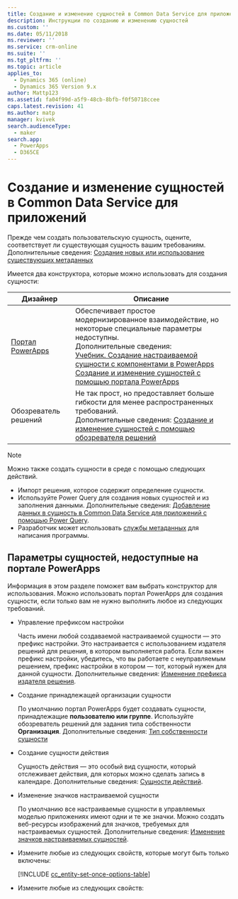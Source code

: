 ```yaml
---
title: Создание и изменение сущностей в Common Data Service для приложений | MicrosoftDocs
description: Инструкции по созданию и изменению сущностей
ms.custom: ''
ms.date: 05/11/2018
ms.reviewer: ''
ms.service: crm-online
ms.suite: ''
ms.tgt_pltfrm: ''
ms.topic: article
applies_to:
  - Dynamics 365 (online)
  - Dynamics 365 Version 9.x
author: Mattp123
ms.assetid: fa04f99d-a5f9-48cb-8bfb-f0f50718ccee
caps.latest.revision: 41
ms.author: matp
manager: kvivek
search.audienceType:
  - maker
search.app:
  - PowerApps
  - D365CE
---
```

# <a name="create-and-edit-entities-in-common-data-service-for-apps"></a>Создание и изменение сущностей в Common Data Service для приложений

Прежде чем создать пользовательскую сущность, оцените, соответствует ли существующая сущность вашим требованиям. Дополнительные сведения: [Создание новых или использование существующих метаданных](create-edit-metadata.md#create-new-metadata-or-use-existing-metadata)

Имеется два конструктора, которые можно использовать для создания сущности:

|Дизайнер| Описание|
|--|--|
|[Портал PowerApps](https://web.powerapps.com/?utm_source=padocs&utm_medium=linkinadoc&utm_campaign=referralsfromdoc)|Обеспечивает простое модернизированное взаимодействие, но некоторые специальные параметры недоступны.<br />Дополнительные сведения: <br />[Учебник. Создание настраиваемой сущности с компонентами в PowerApps](/powerapps/maker/common-data-service/create-custom-entity)<br />[Создание и изменение сущностей с помощью портала PowerApps](create-edit-entities-portal.md)|
|Обозреватель решений|Не так прост, но предоставляет больше гибкости для менее распространенных требований. <br />Дополнительные сведения: [Создание и изменение сущностей с помощью обозревателя решений](create-edit-entities-solution-explorer.md)|

> [!NOTE]
> Можно также создать сущности в среде с помощью следующих действий.
> - Импорт решения, которое содержит определение сущности.
> - Используйте Power Query для создания новых сущностей и из заполнения данными. Дополнительные сведения: [Добавление данных в сущность в Common Data Service для приложений с помощью Power Query](/powerapps/maker/common-data-service/data-platform-cds-newentity-pq).
> - Разработчик может использовать [службы метаданных](/powerapps/developer/common-data-service/use-web-services#metadata-services) для написания программы.


## <a name="entity-options-not-available-in-the-powerapps-portal"></a>Параметры сущностей, недоступные на портале PowerApps

Информация в этом разделе поможет вам выбрать конструктор для использования. Можно использовать портал PowerApps для создания сущности, если только вам не нужно выполнить любое из следующих требований.

- Управление префиксом настройки

  Часть имени любой создаваемой настраиваемой сущности — это префикс настройки. Это настраивается с использованием издателя решений для решения, в котором выполняется работа. Если важен префикс настройки, убедитесь, что вы работаете с неуправляемым решением, префикс настройки в котором — тот, который нужен для данной сущности. Дополнительные сведения: [Изменение префикса издателя решения](change-solution-publisher-prefix.md).

- Создание принадлежащей организации сущности

  По умолчанию портал PowerApps будет создавать сущности, принадлежащие **пользователю или группе**. Используйте обозреватель решений для задания типа собственности **Организация**. Дополнительные сведения: [Тип собственности сущности](types-of-entities.md#entity-ownership)

- Создание сущности действия

  Сущность действия — это особый вид сущности, который отслеживает действия, для которых можно сделать запись в календаре. Дополнительные сведения: [Сущности действий](types-of-entities.md#activity-entities).

- Изменение значков настраиваемой сущности

  По умолчанию все настраиваемые сущности в управляемых моделью приложениях имеют одни и те же значки. Можно создать веб-ресурсы изображений для значков, требуемых для настраиваемых сущностей. Дополнительные сведения: [Изменение значков настраиваемых сущностей](../model-driven-apps/change-custom-entity-icons.md). 

- Измените любые из следующих свойств, которые могут быть только включены:

  [!INCLUDE [cc_entity-set-once-options-table](../../includes/cc_entity-set-once-options-table.md)]

- Измените любые из следующих свойств:

  <!-- Based on ../../includes/cc_entity-changeable-options-table.md 
Removed these:

  /|**Description**/|Provide a meaningful description of the purpose of the entity./|

  /|**Primary Image**/|System entities that support images will already have an **Image** field. You can choose whether to display data in this field as the image for the record by setting this field to **[None]** or **Default Image**.<br /><br /> For custom entities you must first create an image field. Each entity can have only one image field. After you create one, you can change this setting to set the primary image. More information: [Image fields](../maker/common-data-service/types-of-fields.md#image-fields) /|-->

  |Параметр   |Описание  |
  |---------|---------|
  |**Группы доступа**|Создайте шаблоны групп для данной сущности. |
  |**Разрешить быстрое создание**|После создания и публикации **Формы быстрого создания** для данной сущности пользователи смогут создавать новые записи с помощью кнопки **Создать** на панели навигации. Дополнительные сведения: [Создание и разработка форм](../model-driven-apps/create-design-forms.md)<br /><br /> Если эта функция включена для пользовательской сущности действия, пользовательское действие будет отображаться в группе сущностей действий, когда пользователи используют кнопку **Создать** в области навигации. Однако поскольку действия не поддерживают формы быстрого создания, основная форма будет использована при щелчке значка пользовательской сущности.|
  |**Области для отображения сущности**|В веб-приложении выберите одну из доступных областей карты сайта для отображения этой сущности. Это не относится к управляемым моделью приложениям.|
  |**Аудит**|Если проверка включена для вашей организации, можно с течением времени фиксировать изменения в записях сущностей. При включении проверок для сущности проверки также включены во всех полях. Можно выделить или отменить выделение полей, для которых требуется включить проверку.|
  |**Отслеживание изменений**|Включите эффективную синхронизацию данных путем удаления данных, которые были изменены после изначального извлечения или последней синхронизации.  |
  |**Цвет**|Задайте цвет, который будет использоваться для сущности в управляемых моделью приложениях.|
  |**Управление документами**|После того как были выполнены другие задачи для включения управления документами для организации, включение этой функции позволит сущности участвовать в интеграции с SharePoint. |
  |**Обнаружение повторяющихся записей**|Если функция поиска повторяющихся данных включена для организации, включение этой функции позволит создать правила поиск повторяющихся данных для этой сущности.|
  |**Включить для мобильных устройств**|Сделайте эту сущность доступной для приложений Dynamics 365 для телефонов и планшетов. Также можно сделать эту сущность **Доступно только для чтения в мобильном**.<br /><br /> Если формы для сущности требуют расширения, не поддерживаемого в Dynamics 365 for phones and tablets, воспользуйтесь этим параметром, чтобы предотвратить изменение данных в этих сущностях пользователями мобильных приложений.|
  |**Включить для phone express**|Сделайте эту сущность доступной для приложения Dynamics 365 for phones.|
  |**Слияние почты**|Пользователи могут использовать эту сущность со слиянием почты.|
  |**Возможность автономной работы Dynamics 365 для Outlook**|Будут ли данные в этой сущности доступны, когда приложение Dynamics 365 for Outlook не подключено к сети.|
  |**Область чтения в Dynamics 365 для Outlook**|Будет ли сущность видна в области чтения для приложения Dynamics 365 for Outlook.|
  |**Использовать настраиваемую справку**|Если включено, установите URL-адрес справки для управления тем, какие страницы будут видеть пользователи при нажатии кнопки справки в приложении. Это используется для предоставления инструкций, характерных для процессов вашей компании для сущности.|


### <a name="see-also"></a>См. также

[Создание и изменение сущностей с помощью обозревателя решений](create-edit-entities-solution-explorer.md)<br />
[Учебник. Создание настраиваемой сущности с компонентами в PowerApps](/powerapps/maker/common-data-service/create-custom-entity)<br />
[Изменение сущности](edit-entities.md)<br />
[Документация для разработчиков. Создание настраиваемой сущности](/dynamics365/customer-engagement/developer/org-service/create-custom-entity)

